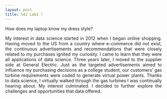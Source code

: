 ```yaml
---
layout: post
title: 542 Lab2 !
---
```

How does my laptop know my dress style?
<div align="justify"> 
My interest in data science started in 2012 when I began online shopping. Having moved to the US from a country where e-commerce did not exist, the continuous advertisements and recommendations that were closely related to my purchases ignited my curiosity. I came to learn that they were all applications of data science.  Three years later, I moved to the supplier side at General Electric. Just as the targeted advertisements aimed to influence my purchasing decisions as a college student, our customers’ gas turbine requirements were coded to generate virtual power plants.  Thanks to data science, I virtually walked through the gas turbines I was continually hearing about. My interest culminated. I decided to further explore the challenges and opportunities that data offered.
</div>

